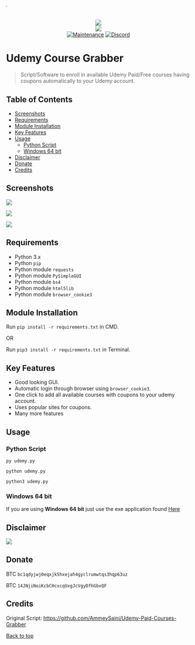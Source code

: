 ###### .
<p align="center">
  <img src="https://github.com/techtanic/Udemy-Course-Grabber/blob/master/UCG-logo.png?raw=true">
  <br/>
  <img src="https://forthebadge.com/images/badges/made-with-python.svg">
  <br/>
  <a href="https://github.com/techtanic/Udemy-Course-Grabber/graphs/commit-activity"><img alt="Maintenance" src="https://img.shields.io/badge/Maintained%3F-yes-green.svg?style=for-the-badge"></a>
  <a target="_blank" href="https://discord.gg/wFsfhJh4Rh"><img alt="Discord" src="https://img.shields.io/discord/703266580846346361.svg?label=Discord&logo=Discord&colorB=7289da&style=for-the-badge"></a>
  <br/>
</p>


# Udemy Course Grabber

> Script/Software to enroll in available Udemy Paid/Free courses having coupons automatically to your Udemy account.


## Table of Contents

- [Screenshots](#screenshots)
- [Requirements](#requirements)
- [Module Installation](#module-installation)
- [Key Features](#key-features)
- [Usage](#usage)
  - [Python Script](#python-script)
  - [Windows 64 bit](#windows-64-bit)
- [Disclaimer](#disclaimer)
- [Donate](#donate)
- [Credits](#credits)

 
## Screenshots
![](https://cdn.discordapp.com/attachments/758388245591228437/791362267421737040/image.png)

![](https://cdn.discordapp.com/attachments/728226386602623019/791664965684953119/image_1.png)

![](https://cdn.discordapp.com/attachments/758388245591228437/791361656138891294/Screenshot_2020-12-23_204114.png)

## Requirements

- Python 3.x
- Python `pip`
- Python module `requests`
- Python module `PySimpleGUI`
- Python module `bs4`
- Python module `html5lib`
- Python module `browser_cookie3`


## Module Installation

Run	`pip install -r requirements.txt` in CMD.

OR

Run `pip3 install -r requirements.txt` in Terminal.


## Key Features

- Good looking GUI.
- Automatic login through browser using `browser_cookie3`.
- One click to add all available courses with coupons to your udemy account.
- Uses popular sites for coupons.
- Many more features


## Usage

### Python Script

`py udemy.py`

`python udemy.py`

`python3 udemy.py`

### Windows 64 bit

 If you are using **Windows 64 bit** just use the exe application found [Here](https://github.com/techtanic/Udemy-Course-Grabber/releases)


## Disclaimer
![](https://cdn.discordapp.com/attachments/749247352073617518/785906195767754753/unknown.png)


## Donate

BTC `bc1qdyjwj0eqxjk5hxejah4gyclrumwtqs3hqp63uz` 

BTC `14JNjiNoiKcbCHcxcqUxgJcVgyDfhGbxQF`

## Credits 

Original Script: https://github.com/AmmeySaini/Udemy-Paid-Courses-Grabber

[Back to top](#)
